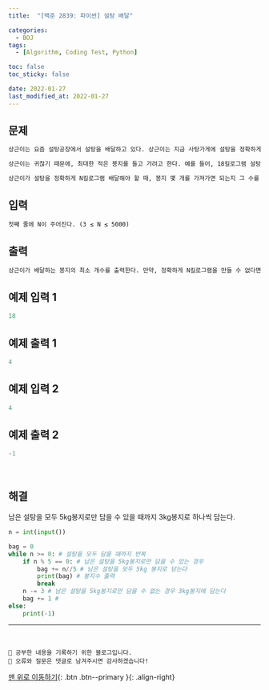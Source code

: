 ```yaml
---
title:  "[백준 2839: 파이썬] 설탕 배달" 

categories:
  - BOJ
tags:
  - [Algorithm, Coding Test, Python]

toc: false
toc_sticky: false

date: 2022-01-27
last_modified_at: 2022-01-27
---
```


## 문제

```html
상근이는 요즘 설탕공장에서 설탕을 배달하고 있다. 상근이는 지금 사탕가게에 설탕을 정확하게 N킬로그램을 배달해야 한다. 설탕공장에서 만드는 설탕은 봉지에 담겨져 있다. 봉지는 3킬로그램 봉지와 5킬로그램 봉지가 있다.

상근이는 귀찮기 때문에, 최대한 적은 봉지를 들고 가려고 한다. 예를 들어, 18킬로그램 설탕을 배달해야 할 때, 3킬로그램 봉지 6개를 가져가도 되지만, 5킬로그램 3개와 3킬로그램 1개를 배달하면, 더 적은 개수의 봉지를 배달할 수 있다.

상근이가 설탕을 정확하게 N킬로그램 배달해야 할 때, 봉지 몇 개를 가져가면 되는지 그 수를 구하는 프로그램을 작성하시오.
```


## 입력  
```html
첫째 줄에 N이 주어진다. (3 ≤ N ≤ 5000)
```

## 출력 
```html 
상근이가 배달하는 봉지의 최소 개수를 출력한다. 만약, 정확하게 N킬로그램을 만들 수 없다면 -1을 출력한다.
```

## 예제 입력 1
```python
18
```

## 예제 출력 1
```python
4
```

## 예제 입력 2
```python
4
```

## 예제 출력 2
```python
-1
```

<br>

## 해결
남은 설탕을 모두 5kg봉지로만 담을 수 있을 때까지 3kg봉지로 하나씩 담는다.

```python
n = int(input())

bag = 0
while n >= 0: # 설탕을 모두 담을 때까지 반복
    if n % 5 == 0: # 남은 설탕을 5kg봉지로만 담을 수 있는 경우
        bag += n//5 # 남은 설탕을 모두 5kg 봉지로 담는다
        print(bag) # 봉지수 출력
        break
    n -= 3 # 남은 설탕을 5kg봉지로만 담을 수 없는 경우 3kg봉지에 담는다
    bag += 1 # 
else:
    print(-1)
```

***
<br>

    💾 공부한 내용을 기록하기 위한 블로그입니다.
    📄 오류와 질문은 댓글로 남겨주시면 감사하겠습니다!

[맨 위로 이동하기](#){: .btn .btn--primary }{: .align-right}
